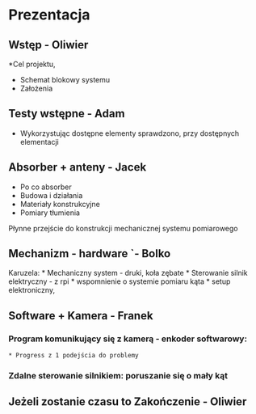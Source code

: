 # Prezentacja

##  Wstęp - Oliwier
*Cel projektu,
* Schemat blokowy systemu
* Założenia

## Testy wstępne - Adam
* Wykorzystując dostępne elementy sprawdzono, przy dostępnych elementacji



## Absorber + anteny - Jacek
* Po co absorber
* Budowa i działania
* Materiały konstrukcyjne
* Pomiary tłumienia

Płynne przejście do konstrukcji mechanicznej systemu pomiarowego

## Mechanizm - hardware `- Bolko

Karuzela:
	* Mechaniczny system - druki, koła zębate
	* Sterowanie silnik elektryczny - z rpi
	* wspomnienie o systemie pomiaru kąta
	* setup elektroniczny,


## Software + Kamera - Franek
### Program komunikujący się z kamerą - enkoder softwarowy:
	* Progress z 1 podejścia do problemy

### Zdalne sterowanie silnikiem: poruszanie się o mały kąt



## Jeżeli zostanie czasu to Zakończenie - Oliwier